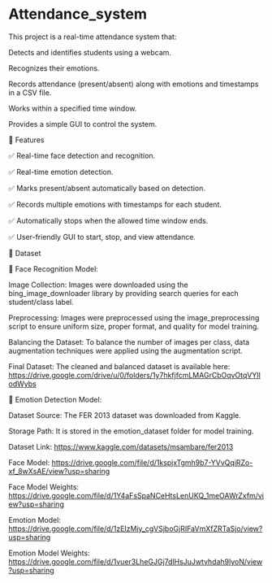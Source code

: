# Attendance_system

This project is a real-time attendance system that:

Detects and identifies students using a webcam.

Recognizes their emotions.

Records attendance (present/absent) along with emotions and timestamps in a CSV file.

Works within a specified time window.

Provides a simple GUI to control the system.




🚀 Features

✅ Real-time face detection and recognition.

✅ Real-time emotion detection.

✅ Marks present/absent automatically based on detection.

✅ Records multiple emotions with timestamps for each student.

✅ Automatically stops when the allowed time window ends.

✅ User-friendly GUI to start, stop, and view attendance.

📂 Dataset

🔹 Face Recognition Model:

Image Collection:
Images were downloaded using the bing_image_downloader library by providing search queries for each student/class label.

Preprocessing:
Images were preprocessed using the image_preprocessing script to ensure uniform size, proper format, and quality for model training.

Balancing the Dataset:
To balance the number of images per class, data augmentation techniques were applied using the augmentation script.

Final Dataset:
The cleaned and balanced dataset is available here:
https://drive.google.com/drive/u/0/folders/1y7hkfjfcmLMAGrCbOqvOtqVYIlodWybs

🔹 Emotion Detection Model:

Dataset Source:
The FER 2013 dataset was downloaded from Kaggle.

Storage Path:
It is stored in the emotion_dataset folder for model training.

Dataset Link:
https://www.kaggle.com/datasets/msambare/fer2013

Face Model:
https://drive.google.com/file/d/1kspjxTgmh9b7-YVvQqiRZo-xf_8wXsAE/view?usp=sharing

Face Model Weights:
https://drive.google.com/file/d/1Y4aFsSpaNCeHtsLenUKQ_1meOAWrZxfm/view?usp=sharing

Emotion Model:
https://drive.google.com/file/d/1zEIzMiy_cgVSjboGjRIFaVmXfZRTaSjo/view?usp=sharing

Emotion Model Weights:
https://drive.google.com/file/d/1vuer3LheGJGj7dlHsJuJwtvhdah9lyoN/view?usp=sharing

